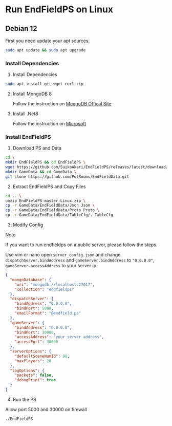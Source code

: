# Run EndFieldPS on Linux

## Debian 12
First you need update your apt sources.

```bash
sudo apt update && sudo apt upgrade
```

### Install Dependencies
1. Install Dependencies
```bash
sudo apt install git wget curl zip
```
2. Install MongoDB 8

    Follow the instruction on [MongoDB Offical Site](https://www.mongodb.com/docs/manual/tutorial/install-mongodb-on-debian/)

3. Install .Net8

    Follow the instruction on [Microsoft](https://learn.microsoft.com/en-us/dotnet/core/install/linux-debian)   

### Install EndFieldPS
1. Download PS and Data

```bash
cd \ 
mkdir EndFieldPS && cd EndFieldPS \ 
wget https://github.com/SuikoAkari/EndFieldPS/releases/latest/download/EndFieldPS-master-Linux.zip \ 
mkdir GameData && cd GameData \ 
git clone https://github.com/PotRooms/EndFieldData.git
```

2. Extract EndFieldPS and Copy Files

```bash
cd .. \
unzip EndFieldPS-master-Linux.zip \ 
cp -r GameData/EndFieldData/Json Json \ 
cp -r GameData/EndFieldData/Proto Proto \
cp -r GameData/EndFieldData/TableCfg/. TableCfg
```

3. Modify Config
> [!NOTE]
> If you want to run endfieldps on a public server, please follow the steps.


  Use vim or nano open `server_config.json` and change `dispatchServer.bindAddress` and `gameServer.bindAddress` to `"0.0.0.0"`, `gameServer.accessAddress` to your server ip.
```json
{
  "mongoDatabase": {
    "uri": "mongodb://localhost:27017",
    "collection": "endfieldps"
  },
  "dispatchServer": {
    "bindAddress": "0.0.0.0",
    "bindPort": 5000,
    "emailFormat": "@endfield.ps"
  },
  "gameServer": {
    "bindAddress": "0.0.0.0",
    "bindPort": 30000,
    "accessAddress": "your server address",
    "accessPort": 30000
  },
  "serverOptions": {
    "defaultSceneNumId": 98,
    "maxPlayers": 20
  },
  "logOptions": {
    "packets": false,
    "debugPrint": true
  }
}
```

4. Run the PS

  Allow port 5000 and 30000 on firewall
```bash
./EndFieldPS
```
